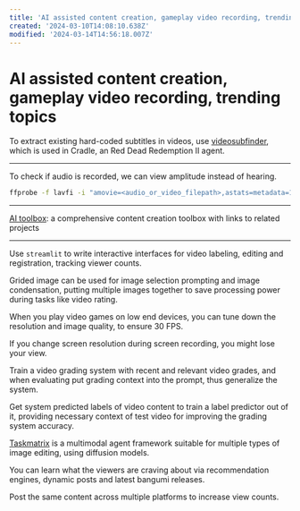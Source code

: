 ```yaml
---
title: 'AI assisted content creation, gameplay video recording, trending topics'
created: '2024-03-10T14:08:10.638Z'
modified: '2024-03-14T14:56:18.007Z'
---
```


# AI assisted content creation, gameplay video recording, trending topics

To extract existing hard-coded subtitles in videos, use [videosubfinder](https://sourceforge.net/projects/videosubfinder/), which is used in Cradle, an Red Dead Redemption II agent.

---

To check if audio is recorded, we can view amplitude instead of hearing.

```bash
ffprobe -f lavfi -i "amovie=<audio_or_video_filepath>,astats=metadata=1:reset=1" -show_entries frame=pkt_pts_time:frame_tags=lavfi.astats.Overall.RMS_level -of default=noprint_wrappers=1:nokey=1 -sexagesimal -v error
```

---

[AI toolbox](https://github.com/OceanNg529/allAI): a comprehensive content creation toolbox with links to related projects

---

Use `streamlit` to write interactive interfaces for video labeling, editing and registration, tracking viewer counts.

Grided image can be used for image selection prompting and image condensation, putting multiple images together to save processing power during tasks like video rating.

When you play video games on low end devices, you can tune down the resolution and image quality, to ensure 30 FPS.

If you change screen resolution during screen recording, you might lose your view.

Train a video grading system with recent and relevant video grades, and when evaluating put grading context into the prompt, thus generalize the system.

Get system predicted labels of video content to train a label predictor out of it, providing necessary context of test video for improving the grading system accuracy.

[Taskmatrix](https://github.com/moymix/TaskMatrix) is a multimodal agent framework suitable for multiple types of image editing, using diffusion models.

You can learn what the viewers are craving about via recommendation engines, dynamic posts and latest bangumi releases.

Post the same content across multiple platforms to increase view counts.
